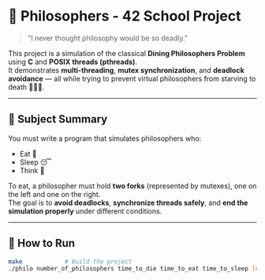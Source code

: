# 🧠 Philosophers - 42 School Project

> “I never thought philosophy would be so deadly.”

This project is a simulation of the classical **Dining Philosophers Problem** using **C** and **POSIX threads (pthreads)**.  
It demonstrates **multi-threading**, **mutex synchronization**, and **deadlock avoidance** — all while trying to prevent virtual philosophers from starving to death 🥄🍝💀.

---

## 📜 Subject Summary

You must write a program that simulates philosophers who:
- Eat 🍝
- Sleep 😴
- Think 🤔

To eat, a philosopher must hold **two forks** (represented by mutexes), one on the left and one on the right.  
The goal is to **avoid deadlocks**, **synchronize threads safely**, and **end the simulation properly** under different conditions.

---

## 🧪 How to Run

```bash
make            # Build the project
./philo number_of_philosophers time_to_die time_to_eat time_to_sleep [number_of_times_each_philosopher_must_eat]
